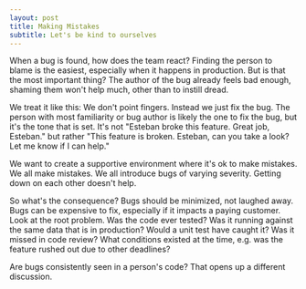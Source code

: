 ```yaml
---
layout: post
title: Making Mistakes
subtitle: Let's be kind to ourselves
---
```


When a bug is found, how does the team react? Finding the person to blame is the easiest, especially when it happens in production. But is that the most important thing? The author of the bug already feels bad enough, shaming them won't help much, other than to instill dread.

We treat it like this:
We don't point fingers. Instead we just fix the bug. The person with most familiarity or bug author is likely the one to fix the bug, but it's the tone that is set. It's not "Esteban broke this feature. Great job, Esteban." but rather "This feature is broken. Esteban, can you take a look? Let me know if I can help."

We want to create a supportive environment where it's ok to make mistakes. We all make mistakes. We all introduce bugs of varying severity. Getting down on each other doesn't help.

So what's the consequence? Bugs should be minimized, not laughed away. Bugs can be expensive to fix, especially if it impacts a paying customer. Look at the root problem. Was the code ever tested? Was it running against the same data that is in production? Would a unit test have caught it? Was it missed in code review? What conditions existed at the time, e.g. was the feature rushed out due to other deadlines?

Are bugs consistently seen in a person's code? That opens up a different discussion.

